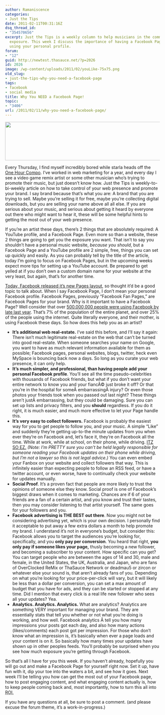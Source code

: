 ```yaml
---
author: Ramaniscence
categories:
- Just the Tips
date: 2011-02-11T00:31:16Z
dsq_thread_id:
- "354570656"
excerpt: Just the Tips is a weekly column to help musicians in the community get maximum
  exposure. This week I discuss the importance of having a Facebook Page versus simply
  using your personal profile.
forum:
- "12"
guid: http://newtest.thasauce.net/?p=2026
id: 2026
image: /wp-content/uploads/2011/02/youLike-75x75.png
old_slug:
- just-the-tips-why-you-need-a-facebook-page
tags:
- facebook
- social media
title: Why You NEED a Facebook Page!
topic:
- "3406"
url: /2011/02/11/why-you-need-a-facebook-page/
---
```


<img class="aligncenter size-full wp-image-2029" title="tsFacebook" src="http://thasauce.net/wp-content/uploads/2011/02/tsFacebook.png" alt="" width="590" height="125" srcset="http://thasauce.net/wp-content/uploads/2011/02/tsFacebook.png 590w, http://thasauce.net/wp-content/uploads/2011/02/tsFacebook-300x63.png 300w, http://thasauce.net/wp-content/uploads/2011/02/tsFacebook-75x15.png 75w" sizes="(max-width: 590px) 100vw, 590px" />

Every Thursday, I find myself incredibly bored while starla heads off the [One Hour Compo](http://compo.thasauce.net/compos/view/OHC). I&#8217;ve worked in web marketing for a year, and every day I see a video game remix artist or some other musician who&#8217;s trying to promote their music, but just doesn&#8217;t know how. Just the Tips is weekly-to-bi-weekly article on how to take control of your web presence and promote your brand. I say brand because that&#8217;s what you are: A brand that you are trying to sell. Maybe you&#8217;re selling it for free, maybe you&#8217;re collecting digital downloads, but you are selling your name above all all else. If you are serious about your music, and serious about getting it heard by everyone out there who might want to hear it, these will be some helpful hints to getting the most out of your web presence.

If you&#8217;re an artist these days, there&#8217;s 2 things that are absolutely required: A YouTube profile, and a Facebook Page. Even more so than a website, these 2 things are going to get you the exposure you want. That isn&#8217;t to say you shouldn&#8217;t have a personal music website, _because you should_, but a Facebook Page and a YouTube profile are 2 simple, free, things you can set up quickly and easily. As you can probably tell by the title of the article, today I&#8217;m going to focus on Facebook Pages, but in the upcoming weeks expect more tips for setting up a YouTube account. Be prepared to get yelled at if you don&#8217;t own a custom domain name for your website at the very least, but again, that&#8217;s for another time.

[Today, Facebook released it&#8217;s new Pages layout](http://mashable.com/2011/02/10/facebook-pages-redesign-2/), so thought it&#8217;d be a good topic to talk about. When I say Facebook Page, I don&#8217;t mean your personal Facebook profile. Facebook Pages, previously &#8220;Facebook Fan Pages,&#8221; are Facebook Pages for your brand. Why is it important to have a Facebook Page? Well consider that over [500,000,000 people were using Facebook by late last year](http://content.usatoday.com/communities/technologylive/post/2010/10/three-stats-that-reveal-much-about-our-digital-culture/1). That&#8217;s 7% of the population of the entire planet, and over 25% of the people using the internet. Quite literally everyone, and their mother, is using Facebook these days. So how does this help you as an artist?

  * **It&#8217;s additional web real-estate.** I&#8217;ve said this before, and I&#8217;ll say it again: There isn&#8217;t much legitimate real-estate on the web that can&#8217;t be turned into good real-estate. When someone searches your name on Google, you want to have as much relevant information available for them as possible; Facebook pages, personal websites, blogs, twitter, heck even MySpace is bouncing back now a days. So long as you curate your web presence, it can only help.
  * **It&#8217;s much simpler, and professional, than having people add your personal Facebook profile**. You&#8217;ll see all the time pseudo-celebrities with thousands of Facebook friends, but what if you don&#8217;t want your entire network to know you and your fiancÃ© just broke it off? Or that you&#8217;re in the hospital for someÂ embarrassingÂ injury? Or even those photos your friends took when you passed out last night? These things aren&#8217;t justÂ embarrassing, but they could be damaging. Sure you can set up lists and privacy filters, and you **should** regardless. If you do it right, it is much easier, and much more effective to let your Page handle this.
  * **It&#8217;s very easy to collect followers.** Facebook is probably the easiest way for you to get people to follow you, and your music. A simple &#8220;Like&#8221; and suddenly they&#8217;re getting up-to-the minute updates from you when ever they&#8217;re on Facebook and, let&#8217;s face it, they&#8217;re on Facebook all the time. While at work, while at school, on their phone, while driving. [ITZ SO EZ.](http://compo.thasauce.net/files/sci_-_Not_that_Hard(OHC122).mp3) _(Note: I&#8217;m PRETTY sure you can&#8217;t be held legally responsible for someone reading your Facebook updates on their phone while driving, but I&#8217;m not a lawyer so this is not legal advice.)_ You can even embed your Fanbox on your website and collect followers that way. This is infinitely easier than expecting people to follow an RSS feed, or have a twitter account, or even worse, have to continually check your website for updates manually.
  * **Social Proof**. It&#8217;s a proven fact that people are more likely to trust the opinions of someone else they know. Social proof is one of Facebook&#8217;s biggest draws when it comes to marketing. Chances are if 6 of your friends are a fan of a certain artist, and you know and trust their tastes, then you may consider listening to that artist yourself. The same goes for your followers and you.
  * **Facebook advertising is THE BEST out there**. Now you might not be considering advertising yet, which is your own decision. I personally find it acceptable to put away a few extra dollars a month to help promote my brand. I understand it&#8217;s not in everyone&#8217;s budget, but consider this: Facebook allows you to target the audiences you&#8217;re looking for, specifically, and you **only pay per conversion**. You heard that right, **you only pay if someone likes your page,** thusly becoming a new follower, and becoming a subscriber to your content. How specific can you get? You can target people who are between the ages of 14 and 30, male and female, in the United States, the UK, Australia, and Japan, who are fans of OverClocked ReMix or ThaSauce Network or deadmau5 or zircon or whatever else your sound is, that aren&#8217;t already fans of you. Depending on what you&#8217;re looking for your price-per-click will vary, but it will likely be less than a dollar per conversion, you can set a max amount of budget that you have for ads, and they can be started or stopped at any time. Did I mention that every click is a real life new follower who sees all your updates? Yea.
  * **Analytics. Analytics. Analytics.** What are analytics? Analytics are something VERY important for managing your brand. They are essentially stats that tell you whether or not what you&#8217;re doing is working, and how well. Facebook analytics Â tell you how many impressions your posts got each day, and also how many actions (likes/comments) each post got per impression. For those who don&#8217;t know what an impression is, it&#8217;s basically when ever a page loads and your content is on it. So basically how many times your updates have shown up in other peoples feeds. You&#8217;ll probably be surprised when you see how much exposure you&#8217;re getting through Facebook.

So that&#8217;s all I have for you this week. If you haven&#8217;t already, hopefully you will go out and make a Facebook Page for yourself right now. Set it up, have fun with it, dip your toe into the waters a bit, and see how it goes. Next week I&#8217;ll be telling you how can get the most out of your Facebook page, how to post engaging content, and what engaging content actually is, how to keep people coming back and, most importantly, how to turn this all into <acronym title="return on investment">ROI.</acronym>

If you have any questions at all, be sure to post a comment. (and please excuse the forum theme, it&#8217;s a work-in-progress.)